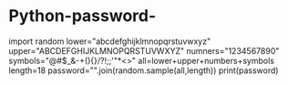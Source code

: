 # Python-password-
import random
lower="abcdefghijklmnopqrstuvwxyz"
upper="ABCDEFGHIJKLMNOPQRSTUVWXYZ"
numners="1234567890"
symbols="@#$_&-+(){}/?!;;'"*<>"
all=lower+upper+numbers+symbols
length=18
password="".join(random.sample(all,length))
print(password)
